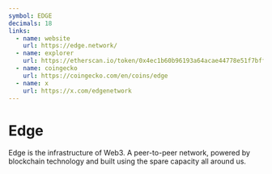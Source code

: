 ```yaml
---
symbol: EDGE
decimals: 18
links:
  - name: website
    url: https://edge.network/
  - name: explorer
    url: https://etherscan.io/token/0x4ec1b60b96193a64acae44778e51f7bff2007831
  - name: coingecko
    url: https://coingecko.com/en/coins/edge
  - name: x
    url: https://x.com/edgenetwork
---
```


# Edge

Edge is the infrastructure of Web3. A peer-to-peer network, powered by blockchain technology and built using the spare capacity all around us.
